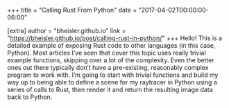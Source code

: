 +++
title = "Calling Rust From Python"
date = "2017-04-02T00:00:00-06:00"

[extra]
author = "bheisler.github.io"
link = "https://bheisler.github.io/post/calling-rust-in-python/"
+++
Hello! This is a detailed example of exposing Rust code to other languages (in this case, Python). Most articles I&rsquo;ve seen that cover this topic uses really trivial example functions, skipping over a lot of the complexity. Even the better ones out there typically don&rsquo;t have a pre-existing, reasonably complex program to work with. I&rsquo;m going to start with trivial functions and build my way up to being able to define a scene for my raytracer in Python using a series of calls to Rust, then render it and return the resulting image data back to Python.